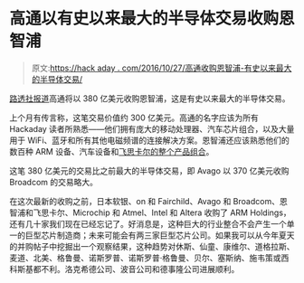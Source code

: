 # 高通以有史以来最大的半导体交易收购恩智浦

> 原文:[https://hack aday . com/2016/10/27/高通收购恩智浦-有史以来最大的半导体交易/](https://hackaday.com/2016/10/27/qualcomm-buys-nxp-in-largest-ever-semiconductor-deal/)

[路透社报道](http://www.reuters.com/article/us-nxpsemiconductors-m-a-qualcomm-idUSKCN12R1AW)高通将以 380 亿美元收购恩智浦，这是有史以来最大的半导体交易。

上个月有传言称，这笔交易价值约 300 亿美元。高通的名字应该为所有 Hackaday 读者所熟悉——他们拥有庞大的移动处理器、汽车芯片组合，以及大量用于 WiFi、蓝牙和所有其他电磁频谱的连接解决方案。恩智浦还应该熟悉他们的数百种 ARM 设备、汽车设备和[飞思卡尔的整个产品组合](http://hackaday.com/2015/03/02/nxp-freescale-merge/)。

这笔 380 亿美元的交易比之前最大的半导体交易，即 Avago 以 370 亿美元收购 Broadcom 的交易略大。

在这次最新的收购之前，日本软银、on 和 Fairchild、Avago 和 Broadcom、恩智浦和飞思卡尔、Microchip 和 Atmel、Intel 和 Altera 收购了 ARM Holdings，还有几十家我们现在已经忘记了。好消息是，这种巨大的行业整合不会产生一个单一的巨型芯片制造商；未来可能会有两三家巨型芯片公司。如果我可以从今年夏天的并购帖子中挖掘出一个观察结果，这种趋势对休斯、仙童、康维尔、道格拉斯、麦道、北美、格鲁曼、诺斯罗普、诺斯罗普·格鲁曼、贝尔、塞斯纳、施韦策或西科斯基都不利。洛克希德公司、波音公司和德事隆公司进展顺利。
